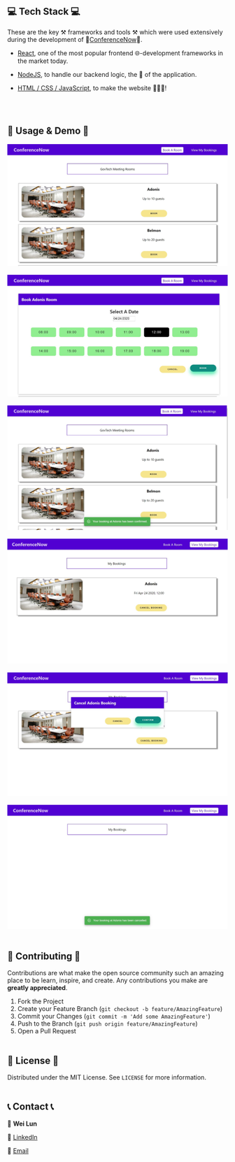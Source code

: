 ## 💻 Tech Stack 💻
These are the key ⚒ frameworks and tools ⚒ which were used extensively during the development of 🤝[ConferenceNow](https://book-a-room-b504d.web.app/)🤝.

* [React](https://reactjs.org/), one of the most popular frontend 🌐-development frameworks in the market today.

* [NodeJS](https://nodejs.org/en/), to handle our backend logic, the 🧠 of the application.

* [HTML / CSS / JavaScript](https://www.javascript.com/), to make the website 🌺🎉💥!

<br><br>



## 📸 Usage & Demo 📸
<img href="https://book-a-room-b504d.web.app" src="readme_mockups/book_page.JPG" /><br><br>
<img href="https://book-a-room-b504d.web.app" src="readme_mockups/book_modal.JPG" /><br><br>
<img href="https://book-a-room-b504d.web.app" src="readme_mockups/book_confirmation.JPG" /><br><br>
<img href="https://book-a-room-b504d.web.app" src="readme_mockups/booking_page.JPG" /><br><br>
<img href="https://book-a-room-b504d.web.app" src="readme_mockups/booking_modal.JPG" /><br><br>
<img href="https://book-a-room-b504d.web.app" src="readme_mockups/booking_cancellation.JPG" /><br><br>




## 🍻 Contributing 🍻

Contributions are what make the open source community such an amazing place to be learn, inspire, and create. Any contributions you make are **greatly appreciated**.

1. Fork the Project
2. Create your Feature Branch (`git checkout -b feature/AmazingFeature`)
3. Commit your Changes (`git commit -m 'Add some AmazingFeature'`)
4. Push to the Branch (`git push origin feature/AmazingFeature`)
5. Open a Pull Request
<br><br>



<!-- LICENSE -->
## 📑 License 📑

Distributed under the MIT License. See `LICENSE` for more information.
<br><br>


## 📞 Contact 📞
📛 **Wei Lun**

🔗 [LinkedIn](https://www.linkedin.com/in/tan-wei-lun/)

📧 [Email](mailto:WTAN132@e.ntu.edu.sg)

<br><br>
